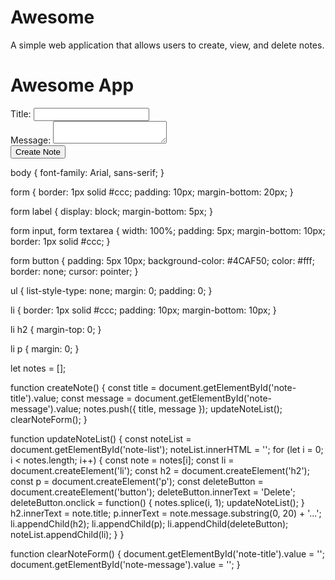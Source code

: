# Awesome
 A simple web application that allows users to create, view, and delete notes.
<!DOCTYPE html>
<html>
<head>
    <title>Awesome App</title>
    <link rel="stylesheet" href="styles.css">
</head>
<body>
    <h1>Awesome App</h1>
    <form>
        <label for="note-title">Title:</label>
        <input type="text" id="note-title" name="note-title">
        <br>
        <label for="note-message">Message:</label>
        <textarea id="note-message" name="note-message"></textarea>
        <br>
        <button type="button" onclick="createNote()">Create Note</button>
    </form>
    <ul id="note-list"></ul>
    <script src="script.js"></script>
</body>
</html>


body {
    font-family: Arial, sans-serif;
}

form {
    border: 1px solid #ccc;
    padding: 10px;
    margin-bottom: 20px;
}

form label {
    display: block;
    margin-bottom: 5px;
}

form input, form textarea {
    width: 100%;
    padding: 5px;
    margin-bottom: 10px;
    border: 1px solid #ccc;
}

form button {
    padding: 5px 10px;
    background-color: #4CAF50;
    color: #fff;
    border: none;
    cursor: pointer;
}

ul {
    list-style-type: none;
    margin: 0;
    padding: 0;
}

li {
    border: 1px solid #ccc;
    padding: 10px;
    margin-bottom: 10px;
}

li h2 {
    margin-top: 0;
}

li p {
    margin: 0;
}

let notes = [];

function createNote() {
    const title = document.getElementById('note-title').value;
    const message = document.getElementById('note-message').value;
    notes.push({ title, message });
    updateNoteList();
    clearNoteForm();
}

function updateNoteList() {
    const noteList = document.getElementById('note-list');
    noteList.innerHTML = '';
    for (let i = 0; i < notes.length; i++) {
        const note = notes[i];
        const li = document.createElement('li');
        const h2 = document.createElement('h2');
        const p = document.createElement('p');
        const deleteButton = document.createElement('button');
        deleteButton.innerText = 'Delete';
        deleteButton.onclick = function() {
            notes.splice(i, 1);
            updateNoteList();
        }
        h2.innerText = note.title;
        p.innerText = note.message.substring(0, 20) + '...';
        li.appendChild(h2);
        li.appendChild(p);
        li.appendChild(deleteButton);
        noteList.appendChild(li);
    }
}

function clearNoteForm() {
    document.getElementById('note-title').value = '';
    document.getElementById('note-message').value = '';
}



